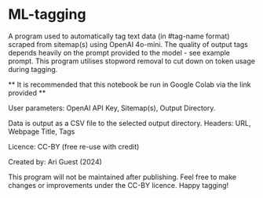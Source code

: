 # ML-tagging
A program used to automatically tag text data (in #tag-name format) scraped from sitemap(s) using OpenAI 4o-mini. The quality of output tags depends heavily on the prompt provided to the model - see example prompt.
This program utilises stopword removal to cut down on token usage during tagging. 

** It is recommended that this notebook be run in Google Colab via the link provided **

User parameters: OpenAI API Key, Sitemap(s), Output Directory.

Data is output as a CSV file to the selected output directory. Headers: URL, Webpage Title, Tags

Licence: CC-BY (free re-use with credit)

Created by: Ari Guest (2024)

This program will not be maintained after publishing. Feel free to make changes or improvements under the CC-BY licence. Happy tagging!
